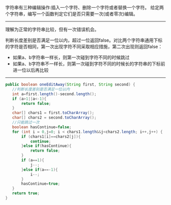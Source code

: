 字符串有三种编辑操作:插入一个字符、删除一个字符或者替换一个字符。 给定两个字符串，编写一个函数判定它们是否只需要一次(或者零次)编辑。

 ***

理解为正常的字符串比较，但有一次错误机会。  

判断长度差别是否满足一位以内，超过一位返回false。对比两个字符串通用下标的字符是否相同，第一次出现字符不同采取相应措施，第二次出现则返回false：

- 如果a、b字符串一样长，则第一次碰到字符不同的时候跳过
- 如果a、b字符串不一样长，则第一次碰到字符不同的时候长的字符串的下标前进一位以后再比较

***

 ```Java
 public boolean oneEditAway(String first, String second) {
    //判断长度差别是否满足一位以内
    int a=first.length()-second.length();
    if (a>1||a<-1){
        return false;
    }
    char[] chars1 = first.toCharArray();
    char[] chars2 = second.toCharArray();
    //只能跳过一次
    boolean hasContinue=false;
    for (int i = 0,j=0; i < chars1.length&&j<chars2.length; i++,j++) {
        if (chars1[i]==chars2[j]){
            continue;
        }else if(hasContinue){
            return false;
        }
        if (a==1){
            j--;
        }else if(a==-1){
            i--;
        }
        hasContinue=true;
    }
    return true;
}
 ```